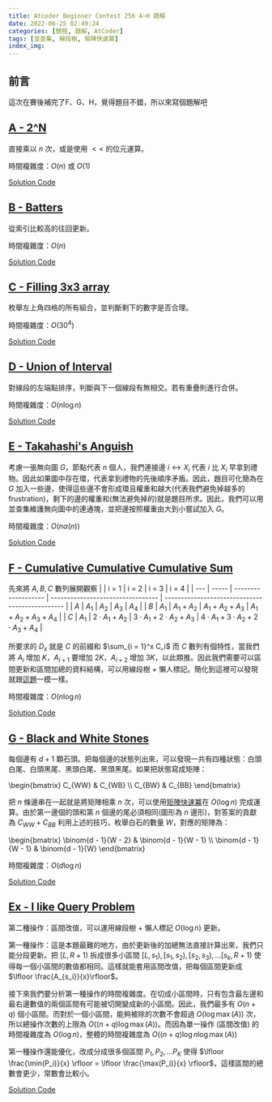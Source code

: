 ```yaml
---
title: Atcoder Beginner Contest 256 A~H 題解
date: 2022-06-25 02:49:24
categories: [競程, 題解, AtCoder]
tags: [並查集, 線段樹, 矩陣快速冪]
index_img:
---
```


## 前言

這次在賽後補完了F、G、H，覺得題目不錯，所以來寫個題解吧

## [A - 2^N](https://atcoder.jp/contests/abc256/tasks/abc256_a)

直接乘以 $n$ 次，或是使用 $<<$ 的位元運算。

時間複雜度：$O(n)$ 或 $O(1)$

[Solution Code](https://atcoder.jp/contests/abc256/submissions/32694745)

## [B - Batters](https://atcoder.jp/contests/abc256/tasks/abc256_b)

從索引比較高的往回更新。

時間複雜度：$O(n)$

[Solution Code](https://atcoder.jp/contests/abc256/submissions/32694755)

## [C - Filling 3x3 array](https://atcoder.jp/contests/abc256/tasks/abc256_c)

枚舉左上角四格的所有組合，並判斷剩下的數字是否合理。

時間複雜度：$O(30^4)$

[Solution Code](https://atcoder.jp/contests/abc256/submissions/32694818)

## [D - Union of Interval](https://atcoder.jp/contests/abc256/tasks/abc256_d)

對線段的左端點排序，判斷與下一個線段有無相交。若有重疊則進行合併。

時間複雜度：$O(n \log n)$

[Solution Code](https://atcoder.jp/contests/abc256/submissions/32694847)

## [E - Takahashi's Anguish](https://atcoder.jp/contests/abc256/tasks/abc256_e)

考慮一張無向圖 $G$，節點代表 $n$ 個人，我們連接邊 $i \leftrightarrow X_i$ 代表 $i$ 比 $X_i$ 早拿到禮物。因此如果圖中存在環，代表拿到禮物的先後順序矛盾。因此，題目可化簡為在 $G$ 加入一些邊，使得這些邊不會形成環且權重和越大(代表我們避免掉越多的 frustration)，剩下的邊的權重和(無法避免掉的)就是題目所求。因此，我們可以用並查集維護無向圖中的連通塊，並把邊按照權重由大到小嘗試加入 $G$。

時間複雜度：$O(n \alpha(n))$

[Solution Code](https://atcoder.jp/contests/abc256/submissions/37711907)

## [F - Cumulative Cumulative Cumulative Sum](https://atcoder.jp/contests/abc256/tasks/abc256_f)

先來將 $A, B, C$ 數列展開觀察
|     | i = 1 | i = 2               | i = 3                             | i = 4                                           |
| --- | ----- | ------------------- | --------------------------------- | ----------------------------------------------- |
| $A$ | $A_1$ | $A_2$               | $A_3$                             | $A_4$                                           |
| $B$ | $A_1$ | $A_1 + A_2$         | $A_1 + A_2 + A_3$                 | $A_1 + A_2 + A_3 + A_4$                         |
| $C$ | $A_1$ | $2 \cdot A_1 + A_2$ | $3 \cdot A_1 + 2 \cdot A_2 + A_3$ | $4 \cdot A_1 + 3 \cdot A_2 + 2 \cdot A_3 + A_4$ |

所要求的 $D_x$ 就是 $C$ 的前綴和 $\sum_{i = 1}^x C_i$
而 $C$ 數列有個特性，當我們將 $A_i$ 增加 $K$，$A_{i + 1}$ 要增加 $2K$，$A_{i + 2}$ 增加 $3K$，以此類推。因此我們需要可以區間更新和區間加總的資料結構，可以用線段樹 + 懶人標記。簡化到這裡可以發現就跟[這題](https://cses.fi/problemset/task/1736)一模一樣。

時間複雜度：$O(n \log n)$

[Solution Code](https://atcoder.jp/contests/abc256/submissions/37712082)

## [G - Black and White Stones](https://atcoder.jp/contests/abc256/tasks/abc256_g)

每個邊有 $d + 1$ 顆石頭。把每個邊的狀態列出來，可以發現一共有四種狀態：白頭白尾、白頭黑尾、黑頭白尾、黑頭黑尾。如果把狀態寫成矩陣：

\begin{bmatrix}
  C_{WW} & C_{WB} \\\\
  C_{BW} & C_{BB} 
\end{bmatrix}

把 $n$ 條邊串在一起就是將矩陣相乘 $n$ 次，可以使用[矩陣快速冪](https://zh.wikipedia.org/wiki/%E5%B9%B3%E6%96%B9%E6%B1%82%E5%B9%82)在 $O(\log n)$ 完成運算。由於第一邊個的頭和第 $n$ 個邊的尾必須相同(圖形為 $n$ 邊形)，對答案的貢獻為 $C_{WW} + C_{BB}$
利用上述的技巧，枚舉白石的數量 $W$，對應的矩陣為：

\begin{bmatrix}
  \binom{d - 1}{W - 2} & \binom{d - 1}{W - 1} \\\\
  \binom{d - 1}{W - 1} & \binom{d - 1}{W}
\end{bmatrix}

時間複雜度：$O(d \log n)$

[Solution Code](https://atcoder.jp/contests/abc256/submissions/38152274)

## [Ex - I like Query Problem](https://atcoder.jp/contests/abc256/tasks/abc256_h)

第二種操作：區間改值，可以運用線段樹 + 懶人標記 $O(\log n)$ 更新。

第一種操作：這是本題最難的地方，由於更新後的加總無法直接計算出來，我們只能分段更新。把 $[L, R + 1)$ 拆成很多小區間 $[L, s_1), [s_1, s_2), [s_2, s_3), \dots [s_k, R + 1)$ 使得每一個小區間的數值都相同。這樣就能套用區間改值，把每個區間更新成 $\lfloor \frac{A_{s_i}}{x}\rfloor$。

接下來我們要分析第一種操作的時間複雜度。在切成小區間時，只有包含最左邊和最右邊數值的兩個區間有可能被切開變成新的小區間。因此，我們最多有 $O(n + q)$ 個小區間。而對於一個小區間，能夠被除的次數不會超過 $O(\log \max(A))$ 次，所以總操作次數的上限為 $O((n + q) \log \max(A))$。而因為單一操作 (區間改值) 的時間複雜度為 $O(\log n)$，整體的時間複雜度為 $O((n + q) \log n \log \max (A))$

第一種操作還能優化，改成分成很多個區間 $P_1, P_2, \dots P_K$ 使得 $\lfloor \frac{\min(P_i)}{x} \rfloor = \lfloor \frac{\max(P_i)}{x} \rfloor$，這樣區間的總數會更少，常數會比較小。

[Solution Code](https://atcoder.jp/contests/abc256/submissions/37712592)